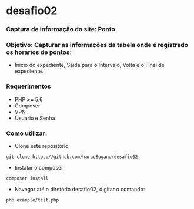 # desafio02
### Captura de informação do site: Ponto

### Objetivo: Capturar as informações da tabela onde é registrado os horários de pontos: 
* Início do expediente, Saída para o Intervalo, Volta e o Final de expediente.


### Requerimentos
* PHP **>=** 5.6
* Composer
* VPN
* Usuário e Senha

### Como utilizar:
* Clone este repositório 
```
git clone https://github.com/haruoSugano/desafio02
```
* Instalar o composer
```
composer install
```
* Navegar até o diretório desafio02, digitar o comando:
```
php example/test.php
```
